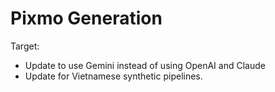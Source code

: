 # Pixmo Generation

Target:
- Update to use Gemini instead of using OpenAI and Claude
- Update for Vietnamese synthetic pipelines.